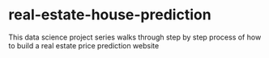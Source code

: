 # real-estate-house-prediction
This data science project series walks through step by step process of how to build a real estate price prediction website
